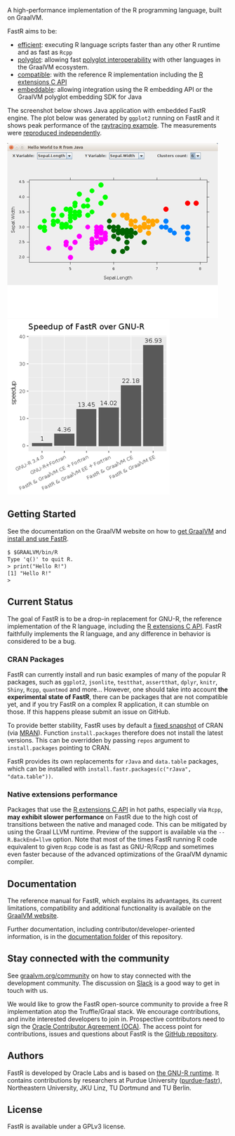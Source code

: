A high-performance implementation of the R programming language, built on GraalVM.

FastR aims to be:
* [efficient](https://medium.com/graalvm/faster-r-with-fastr-4b8db0e0dceb#4ab6): executing R language scripts faster than any other R runtime and as fast as `Rcpp`
* [polyglot](https://medium.com/graalvm/faster-r-with-fastr-4b8db0e0dceb#0f5c): allowing fast [polyglot interoperability](https://www.graalvm.org/docs/reference-manual/polyglot/) with other languages in the GraalVM ecosystem.
* [compatible](https://medium.com/graalvm/faster-r-with-fastr-4b8db0e0dceb#fff5): with the reference R implementation including the [R extensions C API](https://cran.r-project.org/doc/manuals/r-release/R-exts.html)
* [embeddable](https://github.com/graalvm/examples/tree/master/r_java_embedding): allowing integration using the R embedding API or the GraalVM polyglot embedding SDK for Java


The screenshot below shows Java application with embedded FastR engine.
The plot below was generated by `ggplot2` running on FastR and it shows
peak performance of the [raytracing example](http://www.tylermw.com/throwing-shade/).
The measurements were [reproduced independently](https://nextjournal.com/sdanisch/fastr-benchmark).

![Java embedding](documentation/assets/javaui.png)
![Speedup](documentation/assets/speedup.png)

 ## <a name="getting_started"></a>Getting Started
See the documentation on the GraalVM website on how to [get GraalVM](https://www.graalvm.org/docs/getting-started/) and [install and use FastR](http://www.graalvm.org/docs/reference-manual/languages/r/).

```
$ $GRAALVM/bin/R
Type 'q()' to quit R.
> print("Hello R!")
[1] "Hello R!"
>
```

## Current Status

The goal of FastR is to be a drop-in replacement for GNU-R, the reference implementation of the R language,
including the [R extensions C API](https://cran.r-project.org/doc/manuals/r-release/R-exts.html).
FastR faithfully implements the R language, and any difference in behavior is considered to be a bug.

### CRAN Packages
FastR can currently install and run basic examples of many of the popular R packages,
such as `ggplot2`, `jsonlite`, `testthat`, `assertthat`, `dplyr`, `knitr`, `Shiny`, `Rcpp`, `quantmod`
and more… However, one should take into account **the experimental state of FastR**,
there can be packages that are not compatible yet, and if you try FastR on a complex R application,
it can stumble on those. If this happens please submit an issue on GitHub.

To provide better stability, FastR uses by default a [fixed snapshot](https://github.com/oracle/fastr/blob/master/com.oracle.truffle.r.native/Makefile#L37) of CRAN (via [MRAN](https://mran.microsoft.com/)). Function `install.packages` therefore does not install the latest versions. This can be overridden by
passing `repos` argument to `install.packages` pointing to CRAN.

FastR provides its own replacements for `rJava` and `data.table` packages,
which can be installed with `install.fastr.packages(c("rJava", "data.table"))`.

### Native extensions performance
Packages that use the [R extensions C API](https://cran.r-project.org/doc/manuals/r-release/R-exts.html) in hot paths,
especially via `Rcpp`, **may exhibit slower performance** on FastR due to the high cost of transitions between the native and managed code.
This can be mitigated by using the Graal LLVM runtime. Preview of the support is available via the `--R.BackEnd=llvm` option.
Note that most of the times FastR running R code equivalent to given `Rcpp` code is as
fast as GNU-R/Rcpp and sometimes even faster because of the advanced optimizations of the GraalVM dynamic compiler.

## Documentation

The reference manual for FastR, which explains its advantages, its current limitations, compatibility and additional functionality is available on the [GraalVM website](http://www.graalvm.org/docs/reference-manual/languages/r/).

Further documentation, including contributor/developer-oriented information, is in the [documentation folder](documentation/Index.md) of this repository.

## Stay connected with the community

See [graalvm.org/community](https://www.graalvm.org/community/) on how to stay connected with the development community.
The discussion on [Slack](https://www.graalvm.org/slack-invitation/) is a good way to get in touch with us.

We would like to grow the FastR open-source community to provide a free R implementation atop the Truffle/Graal stack.
We encourage contributions, and invite interested developers to join in.
Prospective contributors need to sign the [Oracle Contributor Agreement (OCA)](http://www.oracle.com/technetwork/community/oca-486395.html).
The access point for contributions, issues and questions about FastR is the [GitHub repository](https://github.com/oracle/fastr).

## Authors

FastR is developed by Oracle Labs and is based on [the GNU-R runtime](http://www.r-project.org/).
It contains contributions by researchers at Purdue University ([purdue-fastr](https://github.com/allr/purdue-fastr)), Northeastern University, JKU Linz, TU Dortmund and TU Berlin.  

## License

FastR is available under a GPLv3 license.

